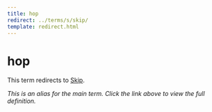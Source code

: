 ```yaml
---
title: hop
redirect: ../terms/s/skip/
template: redirect.html
---
```


# hop

This term redirects to [Skip](../terms/s/skip/).

*This is an alias for the main term. Click the link above to view the full definition.*
